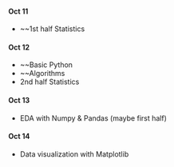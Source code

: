 #### Oct 11 
* ~~1st half Statistics
#### Oct 12 
* ~~Basic Python
* ~~Algorithms
* 2nd half Statistics 
#### Oct 13 
* EDA with Numpy & Pandas (maybe first half)
 
#### Oct 14 
* Data visualization with Matplotlib